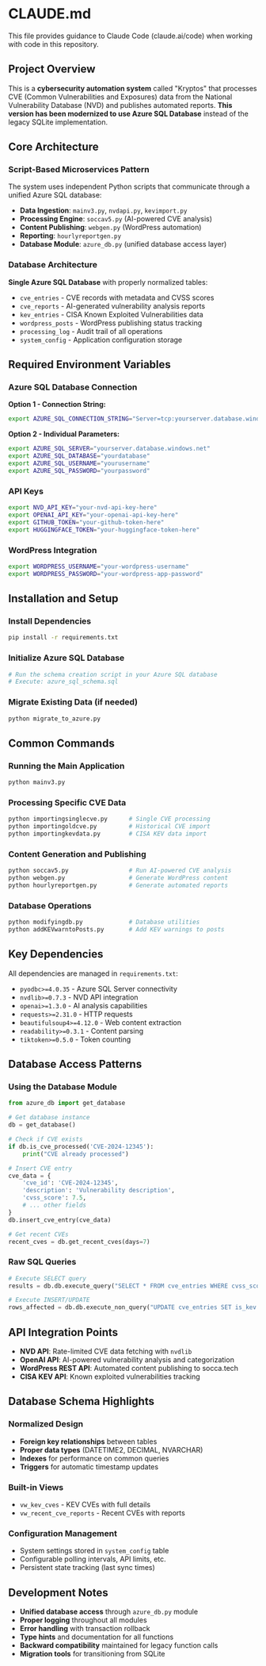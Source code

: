 # CLAUDE.md

This file provides guidance to Claude Code (claude.ai/code) when working with code in this repository.

## Project Overview

This is a **cybersecurity automation system** called "Kryptos" that processes CVE (Common Vulnerabilities and Exposures) data from the National Vulnerability Database (NVD) and publishes automated reports. **This version has been modernized to use Azure SQL Database** instead of the legacy SQLite implementation.

## Core Architecture

### Script-Based Microservices Pattern
The system uses independent Python scripts that communicate through a unified Azure SQL database:

- **Data Ingestion**: `mainv3.py`, `nvdapi.py`, `kevimport.py`
- **Processing Engine**: `soccav5.py` (AI-powered CVE analysis)
- **Content Publishing**: `webgen.py` (WordPress automation)  
- **Reporting**: `hourlyreportgen.py`
- **Database Module**: `azure_db.py` (unified database access layer)

### Database Architecture
**Single Azure SQL Database** with properly normalized tables:
- `cve_entries` - CVE records with metadata and CVSS scores
- `cve_reports` - AI-generated vulnerability analysis reports
- `kev_entries` - CISA Known Exploited Vulnerabilities data
- `wordpress_posts` - WordPress publishing status tracking
- `processing_log` - Audit trail of all operations
- `system_config` - Application configuration storage

## Required Environment Variables

### Azure SQL Database Connection
**Option 1 - Connection String:**
```bash
export AZURE_SQL_CONNECTION_STRING="Server=tcp:yourserver.database.windows.net,1433;Database=yourdatabase;User ID=yourusername;Password=yourpassword;Encrypt=true;TrustServerCertificate=false;Connection Timeout=30;"
```

**Option 2 - Individual Parameters:**
```bash
export AZURE_SQL_SERVER="yourserver.database.windows.net"
export AZURE_SQL_DATABASE="yourdatabase" 
export AZURE_SQL_USERNAME="yourusername"
export AZURE_SQL_PASSWORD="yourpassword"
```

### API Keys
```bash
export NVD_API_KEY="your-nvd-api-key-here"
export OPENAI_API_KEY="your-openai-api-key-here"
export GITHUB_TOKEN="your-github-token-here"
export HUGGINGFACE_TOKEN="your-huggingface-token-here"
```

### WordPress Integration
```bash
export WORDPRESS_USERNAME="your-wordpress-username"
export WORDPRESS_PASSWORD="your-wordpress-app-password"
```

## Installation and Setup

### Install Dependencies
```bash
pip install -r requirements.txt
```

### Initialize Azure SQL Database
```bash
# Run the schema creation script in your Azure SQL database
# Execute: azure_sql_schema.sql
```

### Migrate Existing Data (if needed)
```bash
python migrate_to_azure.py
```

## Common Commands

### Running the Main Application
```bash
python mainv3.py
```

### Processing Specific CVE Data
```bash
python importingsinglecve.py      # Single CVE processing
python importingoldcve.py         # Historical CVE import
python importingkevdata.py        # CISA KEV data import
```

### Content Generation and Publishing
```bash
python soccav5.py                 # Run AI-powered CVE analysis
python webgen.py                  # Generate WordPress content  
python hourlyreportgen.py         # Generate automated reports
```

### Database Operations
```bash
python modifyingdb.py             # Database utilities
python addKEVwarntoPosts.py       # Add KEV warnings to posts
```

## Key Dependencies

All dependencies are managed in `requirements.txt`:
- `pyodbc>=4.0.35` - Azure SQL Server connectivity
- `nvdlib>=0.7.3` - NVD API integration
- `openai>=1.3.0` - AI analysis capabilities
- `requests>=2.31.0` - HTTP requests
- `beautifulsoup4>=4.12.0` - Web content extraction
- `readability>=0.3.1` - Content parsing
- `tiktoken>=0.5.0` - Token counting

## Database Access Patterns

### Using the Database Module
```python
from azure_db import get_database

# Get database instance
db = get_database()

# Check if CVE exists
if db.is_cve_processed('CVE-2024-12345'):
    print("CVE already processed")

# Insert CVE entry
cve_data = {
    'cve_id': 'CVE-2024-12345',
    'description': 'Vulnerability description',
    'cvss_score': 7.5,
    # ... other fields
}
db.insert_cve_entry(cve_data)

# Get recent CVEs
recent_cves = db.get_recent_cves(days=7)
```

### Raw SQL Queries
```python
# Execute SELECT query
results = db.db.execute_query("SELECT * FROM cve_entries WHERE cvss_score > ?", (8.0,))

# Execute INSERT/UPDATE
rows_affected = db.db.execute_non_query("UPDATE cve_entries SET is_kev = 1 WHERE cve_id = ?", ('CVE-2024-12345',))
```

## API Integration Points

- **NVD API**: Rate-limited CVE data fetching with `nvdlib`
- **OpenAI API**: AI-powered vulnerability analysis and categorization  
- **WordPress REST API**: Automated content publishing to socca.tech
- **CISA KEV API**: Known exploited vulnerabilities tracking

## Database Schema Highlights

### Normalized Design
- **Foreign key relationships** between tables
- **Proper data types** (DATETIME2, DECIMAL, NVARCHAR)
- **Indexes** for performance on common queries
- **Triggers** for automatic timestamp updates

### Built-in Views
- `vw_kev_cves` - KEV CVEs with full details
- `vw_recent_cve_reports` - Recent CVEs with reports

### Configuration Management
- System settings stored in `system_config` table
- Configurable polling intervals, API limits, etc.
- Persistent state tracking (last sync times)

## Development Notes

- **Unified database access** through `azure_db.py` module
- **Proper logging** throughout all modules
- **Error handling** with transaction rollback
- **Type hints** and documentation for all functions
- **Backward compatibility** maintained for legacy function calls
- **Migration tools** for transitioning from SQLite